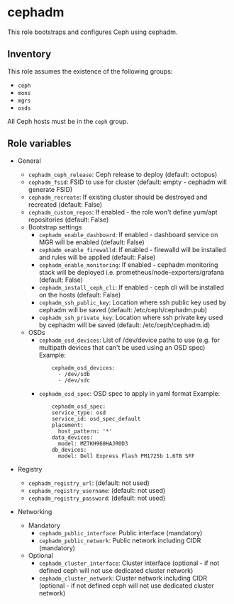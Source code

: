 cephadm
=======

This role bootstraps and configures Ceph using cephadm.

Inventory
---------

This role assumes the existence of the following groups:

* `ceph`
* `mons`
* `mgrs`
* `osds`

All Ceph hosts must be in the `ceph` group.

Role variables
--------------

* General
  * `cephadm_ceph_release`: Ceph release to deploy (default: octopus)
  * `cephadm_fsid`: FSID to use for cluster (default: empty - cephadm will generate FSID)
  * `cephadm_recreate`: If existing cluster should be destroyed and recreated (default: False)
  * `cephadm_custom_repos`: If enabled - the role won't define yum/apt repositories (default: False)
  * Bootstrap settings
    * `cephadm_enable_dashboard`: If enabled - dashboard service on MGR will be enabled (default: False)
    * `cephadm_enable_firewalld`: If enabled - firewalld will be installed and rules will be applied (default: False)
    * `cephadm_enable_monitoring`: If enabled - cephadm monitoring stack will be deployed i.e. prometheus/node-exporters/grafana (default: False)
    * `cephadm_install_ceph_cli`: If enabled - ceph cli will be installed on the hosts (default: False)
    * `cephadm_ssh_public_key`: Location where ssh public key used by cephadm will be saved (default: /etc/ceph/cephadm.pub)
    * `cephadm_ssh_private_key`: Location where ssh private key used by cephadm will be saved (default: /etc/ceph/cephadm.id)
  * OSDs
    * `cephadm_osd_devices`: List of /dev/device paths to use (e.g. for multipath devices that can't be used using an OSD spec)
      Example:
      ```
          cephadm_osd_devices:
            - /dev/sdb
            - /dev/sdc
      ```
    * `cephadm_osd_spec`: OSD spec to apply in yaml format
      Example:
      ```
          cephadm_osd_spec:
          service_type: osd
          service_id: osd_spec_default
          placement:
            host_pattern: '*'
          data_devices:
            model: MZ7KH960HAJR0D3
          db_devices:
            model: Dell Express Flash PM1725b 1.6TB SFF
      ```
    
* Registry
    * `cephadm_registry_url`: (default: not used)
    * `cephadm_registry_username`: (default: not used)
    * `cephadm_registry_password`: (default: not used)

* Networking
  * Mandatory
    * `cephadm_public_interface`: Public interface (mandatory)
    * `cephadm_public_network`: Public network including CIDR (mandatory)
  * Optional
    * `cephadm_cluster_interface`: Cluster interface (optional - if not defined ceph will not use dedicated cluster network)
    * `cephadm_cluster_network`: Cluster network including CIDR (optional - if not defined ceph will not use dedicated cluster network)

